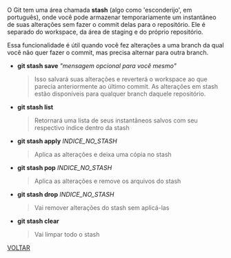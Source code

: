 O Git tem uma área chamada **stash** (algo como 'esconderijo', em português), onde você pode armazenar temporariamente um instantâneo de suas alterações sem fazer o commit delas para o repositório. Ele é separado do workspace, da área de staging e do próprio repositório.

Essa funcionalidade é útil quando você fez alterações a uma branch da qual você  não quer fazer o commit, mas precisa alternar para outra branch.

- **git stash save** *"mensagem opcional para você mesmo"*
	> Isso salvará suas alterações e reverterá o workspace ao que parecia anteriormente ao último commit.
    > As alterações em stash estão disponíveis para qualquer branch daquele repositório.
- **git stash list**
    > Retornará uma lista de seus instantâneos salvos com seu respectivo índice dentro da stash
- **git stash apply** *INDICE_NO_STASH*
	> Aplica as alterações e deixa uma cópia no stash
- **git stash pop** *INDICE_NO_STASH*
    > Aplica as alterações e remove os arquivos do stash
- **git stash drop** *INDICE_NO_STASH*
    > Vai remover alterações do stash sem aplicá-las
- **git stash clear**
    > Vai limpar todo o stash

[VOLTAR](../README.md)